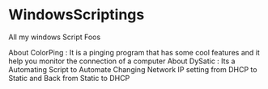 # WindowsScriptings
All my windows Script Foos

About ColorPing : It is a pinging program that has some cool features and it help you monitor the connection of a computer 
About DySatic : Its a Automating Script to Automate Changing Network IP setting from DHCP to Static and Back from Static to DHCP
